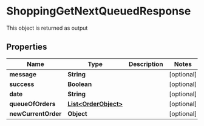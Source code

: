 

# ShoppingGetNextQueuedResponse

This object is returned as output
## Properties

Name | Type | Description | Notes
------------ | ------------- | ------------- | -------------
**message** | **String** |  |  [optional]
**success** | **Boolean** |  |  [optional]
**date** | **String** |  |  [optional]
**queueOfOrders** | [**List&lt;OrderObject&gt;**](OrderObject.md) |  |  [optional]
**newCurrentOrder** | **Object** |  |  [optional]



